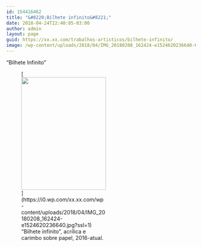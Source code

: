```yaml
---
id: 154416462
title: "&#8220;Bilhete infinito&#8221;"
date: 2018-04-24T22:40:05-03:00
author: admin
layout: page
guid: https://xx.xx.com/trabalhos-artisticos/bilhete-infinito/
image: /wp-content/uploads/2018/04/IMG_20180208_162424-e1524620236640-624x832.jpg
---
```


&#8220;Bilhete Infinito&#8221;

<figure id="attachment_154416380" aria-describedby="caption-attachment-154416380" style="width: 225px" class="wp-caption alignnone">[<img loading="lazy" class="size-medium wp-image-154416380" src="https://i1.wp.com/xx.xx.com/wp-content/uploads/2018/04/IMG_20180208_162424-e1524620236640-225x300.jpg?resize=225%2C300&#038;ssl=1" alt="" height="300" width="225" srcset="https://i0.wp.com/xx.xx.com/wp-content/uploads/2018/04/IMG_20180208_162424-e1524620236640.jpg?resize=225%2C300&ssl=1 225w, https://i0.wp.com/xx.xx.com/wp-content/uploads/2018/04/IMG_20180208_162424-e1524620236640.jpg?resize=768%2C1024&ssl=1 768w, https://i0.wp.com/xx.xx.com/wp-content/uploads/2018/04/IMG_20180208_162424-e1524620236640.jpg?resize=624%2C832&ssl=1 624w, https://i0.wp.com/xx.xx.com/wp-content/uploads/2018/04/IMG_20180208_162424-e1524620236640.jpg?w=1680&ssl=1 1680w, https://i0.wp.com/xx.xx.com/wp-content/uploads/2018/04/IMG_20180208_162424-e1524620236640.jpg?w=2520&ssl=1 2520w" sizes="(max-width: 225px) 85vw, 225px" data-recalc-dims="1" />](https://i0.wp.com/xx.xx.com/wp-content/uploads/2018/04/IMG_20180208_162424-e1524620236640.jpg?ssl=1)<figcaption id="caption-attachment-154416380" class="wp-caption-text">&#8220;Bilhete infinito&#8221;, acrílica e carimbo sobre papel, 2016-atual.</figcaption></figure>
